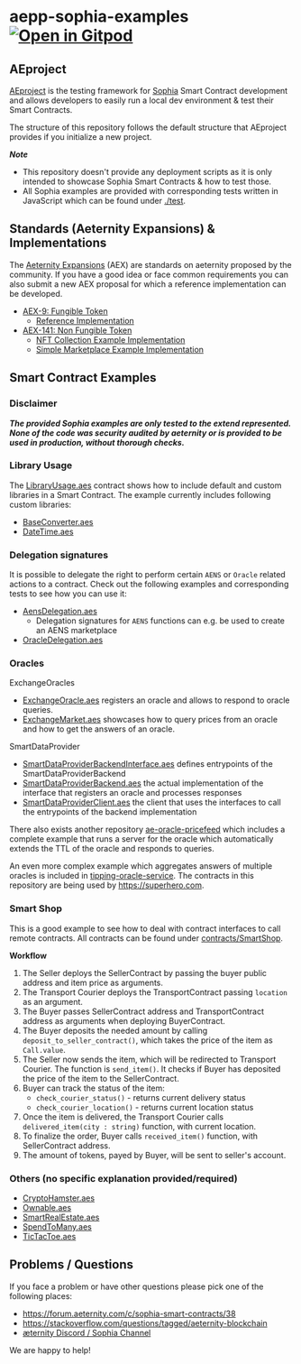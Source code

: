 # aepp-sophia-examples [![Open in Gitpod](https://gitpod.io/button/open-in-gitpod.svg)](https://gitpod.io/#https://github.com/aeternity/aepp-sophia-examples)

## AEproject
[AEproject](https://github.com/aeternity/aeproject) is the testing framework for [Sophia](https://aeternity.com/aesophia) Smart Contract development and allows developers to easily run a local dev environment & test their Smart Contracts.

The structure of this repository follows the default structure that AEproject provides if you initialize a new project.

***Note***
- This repository doesn't provide any deployment scripts as it is only intended to showcase Sophia Smart Contracts & how to test those.
- All Sophia examples are provided with corresponding tests written in JavaScript which can be found under [./test](test).

## Standards (Aeternity Expansions) & Implementations
The [Aeternity Expansions](https://github.com/aeternity/AEXs#aeternity-expansions) (AEX) are standards on aeternity proposed by the community. If you have a good idea or face common requirements you can also submit a new AEX proposal for which a reference implementation can be developed.

- [AEX-9: Fungible Token](https://github.com/aeternity/AEXs/blob/master/AEXS/aex-9.md)
    - [Reference Implementation](https://github.com/aeternity/aeternity-fungible-token)
- [AEX-141: Non Fungible Token](https://github.com/aeternity/AEXs/blob/master/AEXS/aex-141.md)
    - [NFT Collection Example Implementation](https://github.com/aeternity/aex141-nft-collection-example)
    - [Simple Marketplace Example Implementation](https://github.com/aeternity/aex141-nft-simple-marketplace)

## Smart Contract Examples

### Disclaimer
***The provided Sophia examples are only tested to the extend represented. None of the code was security audited by aeternity or is provided to be used in production, without thorough checks.***

### Library Usage

The [LibraryUsage.aes](contracts/Libraries/LibraryUsage.aes) contract shows how to include default and custom libraries in a Smart Contract. The example currently includes following custom libraries:
- [BaseConverter.aes](contracts/Libraries/lib/BaseConverter.aes)
- [DateTime.aes](contracts/Libraries/lib/DateTime.aes)

### Delegation signatures
It is possible to delegate the right to perform certain `AENS` or `Oracle` related actions to a contract. Check out the following examples and corresponding tests to see how you can use it:

- [AensDelegation.aes](contracts/DelegationSignature/AensDelegation.aes)
    - Delegation signatures for `AENS` functions can e.g. be used to create an AENS marketplace
- [OracleDelegation.aes](contracts/DelegationSignature/OracleDelegation.aes)

### Oracles

ExchangeOracles
- [ExchangeOracle.aes](contracts/ExchangeOracles/ExchangeOracle.aes) registers an oracle and allows to respond to oracle queries.
- [ExchangeMarket.aes](contracts/ExchangeOracles/ExchangeMarket.aes) showcases how to query prices from an oracle and how to get the answers of an oracle.

SmartDataProvider
- [SmartDataProviderBackendInterface.aes](contracts/SmartDataProvider/SmartDataProviderBackendInterface.aes) defines entrypoints of the SmartDataProviderBackend
- [SmartDataProviderBackend.aes](contracts/SmartDataProvider/SmartDataProviderBackend.aes) the actual implementation of the interface that registers an oracle and processes responses
- [SmartDataProviderClient.aes](contracts/SmartDataProvider/SmartDataProviderClient.aes) the client that uses the interfaces to call the entrypoints of the backend implementation

There also exists another repository [ae-oracle-pricefeed](https://github.com/aeternity/ae-oracle-pricefeed) which includes a complete example that runs a server for the oracle which automatically extends the TTL of the oracle and responds to queries.

An even more complex example which aggregates answers of multiple oracles is included in [tipping-oracle-service](https://github.com/aeternity/tipping-oracle-service). The contracts in this repository are being used by https://superhero.com.

### Smart Shop

This is a good example to see how to deal with contract interfaces to call remote contracts. All contracts can be found under [contracts/SmartShop](contracts/SmartShop).

**Workflow**
1. The Seller deploys the SellerContract by passing the buyer public address and item price as arguments.
1. The Transport Courier deploys the TransportContract passing `location` as an argument.
1. The Buyer passes SellerContract address and TransportContract address as arguments when deploying BuyerContract.
1. The Buyer deposits the needed amount by calling `deposit_to_seller_contract()`, which takes the price of the item as `Call.value`.
1. The Seller now sends the item, which will be redirected to Transport Courier. The function is `send_item()`. It checks if Buyer has deposited the price of the item to the SellerContract.
1. Buyer can track the status of the item:
    - `check_courier_status()` - returns current delivery status
    - `check_courier_location()` - returns current location status
1. Once the item is delivered, the Transport Courier calls `delivered_item(city : string)` function, with current location.
1. To finalize the order, Buyer calls `received_item()` function, with SellerContract address.
1. The amount of tokens, payed by Buyer, will be sent to seller's account.

### Others (no specific explanation provided/required)
- [CryptoHamster.aes](contracts/CryptoHamster/CryptoHamster.aes)
- [Ownable.aes](contracts/Ownable/Ownable.aes)
- [SmartRealEstate.aes](contracts/SmartRealEstate/SmartRealEstate.aes)
- [SpendToMany.aes](contracts/SpendToMany/SpendToMany.aes)
- [TicTacToe.aes](contracts/SpendToMany/SpendToMany.aes)

## Problems / Questions
If you face a problem or have other questions please pick one of the following places:
- https://forum.aeternity.com/c/sophia-smart-contracts/38
- https://stackoverflow.com/questions/tagged/aeternity-blockchain
- [æternity Discord / Sophia Channel](https://discord.gg/HP6BMvBEdb)

We are happy to help!
